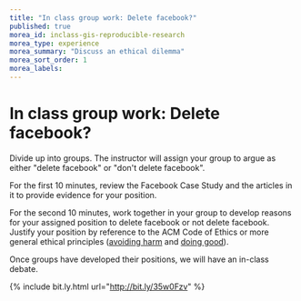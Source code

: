 ```yaml
---
title: "In class group work: Delete facebook?"
published: true
morea_id: inclass-gis-reproducible-research
morea_type: experience
morea_summary: "Discuss an ethical dilemma"
morea_sort_order: 1
morea_labels:
---
```


# In class group work: Delete facebook?

Divide up into groups. The instructor will assign your group to argue as either "delete facebook" or "don't delete facebook".

For the first 10 minutes, review the Facebook Case Study and the articles in it to provide evidence for your position.

For the second 10 minutes, work together in your group to develop reasons for your assigned position to delete facebook or not delete facebook. Justify your position by reference to the ACM Code of Ethics or more general ethical principles ([avoiding harm](experience-gis-reproducible-research-r.html) and [doing good](experience-gis-reproducible-research-github.html)).

Once groups have developed their positions, we will have an in-class debate. 

{% include bit.ly.html url="http://bit.ly/35w0Fzv" %}
